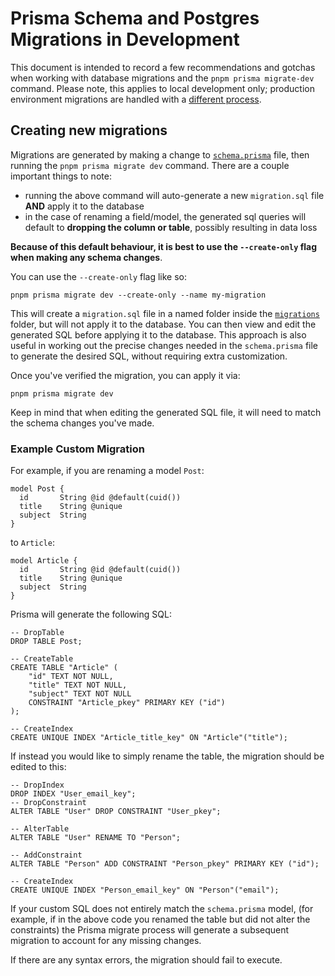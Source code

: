 # Prisma Schema and Postgres Migrations in Development

This document is intended to record a few recommendations and gotchas when working with database migrations and the `pnpm prisma migrate-dev` command. Please note, this applies to local development only; production environment migrations are handled with a [different process](https://www.prisma.io/docs/concepts/components/prisma-migrate/migrate-development-production#production-and-testing-environments).

## Creating new migrations

Migrations are generated by making a change to [`schema.prisma`](./schema.prisma) file, then running the `pnpm prisma migrate dev` command. There are a couple important things to note:

- running the above command will auto-generate a new `migration.sql` file **AND** apply it to the database
- in the case of renaming a field/model, the generated sql queries will default to **dropping the column or table**, possibly resulting in data loss

**Because of this default behaviour, it is best to use the `--create-only` flag when making any schema changes**.

You can use the `--create-only` flag like so:

```
pnpm prisma migrate dev --create-only --name my-migration
```

This will create a `migration.sql` file in a named folder inside the [`migrations`](./migrations/) folder, but will not apply it to the database. You can then view and edit the generated SQL before applying it to the database. This approach is also useful in working out the precise changes needed in the `schema.prisma` file to generate the desired SQL, without requiring extra customization.

Once you've verified the migration, you can apply it via:

```
pnpm prisma migrate dev
```

Keep in mind that when editing the generated SQL file, it will need to match the schema changes you've made.

### Example Custom Migration

For example, if you are renaming a model `Post`:

```
model Post {
  id       String @id @default(cuid())
  title    String @unique
  subject  String
}
```

to `Article`:

```
model Article {
  id       String @id @default(cuid())
  title    String @unique
  subject  String
}
```

Prisma will generate the following SQL:

```
-- DropTable
DROP TABLE Post;

-- CreateTable
CREATE TABLE "Article" (
    "id" TEXT NOT NULL,
    "title" TEXT NOT NULL,
    "subject" TEXT NOT NULL
    CONSTRAINT "Article_pkey" PRIMARY KEY ("id")
);

-- CreateIndex
CREATE UNIQUE INDEX "Article_title_key" ON "Article"("title");
```

If instead you would like to simply rename the table, the migration should be edited to this:

```
-- DropIndex
DROP INDEX "User_email_key";
-- DropConstraint
ALTER TABLE "User" DROP CONSTRAINT "User_pkey";

-- AlterTable
ALTER TABLE "User" RENAME TO "Person";

-- AddConstraint
ALTER TABLE "Person" ADD CONSTRAINT "Person_pkey" PRIMARY KEY ("id");

-- CreateIndex
CREATE UNIQUE INDEX "Person_email_key" ON "Person"("email");
```

If your custom SQL does not entirely match the `schema.prisma` model, (for example, if in the above code you renamed the table but did not alter the constraints) the Prisma migrate process will generate a subsequent migration to account for any missing changes.

If there are any syntax errors, the migration should fail to execute.
